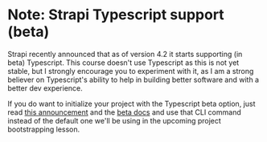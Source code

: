 # Note: Strapi Typescript support (beta)  

Strapi recently announced that as of version 4.2 it starts supporting (in beta) Typescript. This course doesn't use Typescript as this is not yet stable, but I strongly encourage you to experiment with it, as I am a strong believer on Typescript's ability to help in building better software and with a better dev experience.

If you do want to initialize your project with the Typescript beta option, just read [this announcement](https://strapi.io/blog/strapiconf-2022-announcements-recap) and the [beta docs](https://docs-next.strapi.io/developer-docs/latest/setup-deployment-guides/installation/cli.html#preparing-the-installation) and use that CLI command instead of the default one we'll be using in the upcoming project bootstrapping lesson.